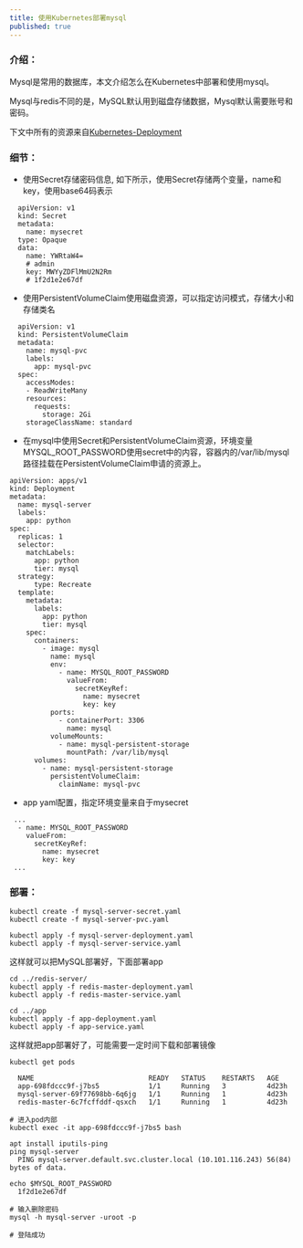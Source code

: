 ```yaml
---
title: 使用Kubernetes部署mysql
published: true
---
```


### [](#header-3)介绍：

Mysql是常用的数据库，本文介绍怎么在Kubernetes中部署和使用mysql。

Mysql与redis不同的是，MySQL默认用到磁盘存储数据，Mysql默认需要账号和密码。

下文中所有的资源来自[Kubernetes-Deployment](https://github.com/WangDaLei/Kubernetes-Deployment)

### [](#header-3)细节：

*   使用Secret存储密码信息, 如下所示，使用Secret存储两个变量，name和key，使用base64码表示

  ```
    apiVersion: v1
    kind: Secret
    metadata:
      name: mysecret
    type: Opaque
    data:
      name: YWRtaW4=
      # admin
      key: MWYyZDFlMmU2N2Rm
      # 1f2d1e2e67df
  ```

*   使用PersistentVolumeClaim使用磁盘资源，可以指定访问模式，存储大小和存储类名

  ```
    apiVersion: v1
    kind: PersistentVolumeClaim
    metadata:
      name: mysql-pvc
      labels:
        app: mysql-pvc
    spec:
      accessModes:
      - ReadWriteMany
      resources:
        requests:
          storage: 2Gi
      storageClassName: standard
  ```

*   在mysql中使用Secret和PersistentVolumeClaim资源，环境变量MYSQL_ROOT_PASSWORD使用secret中的内容，容器内的/var/lib/mysql路径挂载在PersistentVolumeClaim申请的资源上。

  ```
  apiVersion: apps/v1
  kind: Deployment
  metadata:
    name: mysql-server
    labels:
      app: python
  spec:
    replicas: 1
    selector:
      matchLabels:
        app: python
        tier: mysql
    strategy:
        type: Recreate
    template:
      metadata:
        labels:
          app: python
          tier: mysql
      spec:
        containers:
          - image: mysql
            name: mysql
            env:
              - name: MYSQL_ROOT_PASSWORD
                valueFrom:
                  secretKeyRef:
                    name: mysecret
                    key: key
            ports:
              - containerPort: 3306
                name: mysql
            volumeMounts:
              - name: mysql-persistent-storage
                mountPath: /var/lib/mysql
        volumes:
          - name: mysql-persistent-storage
            persistentVolumeClaim:
              claimName: mysql-pvc
  ```

*   app yaml配置，指定环境变量来自于mysecret

  ```
   ...
    - name: MYSQL_ROOT_PASSWORD
      valueFrom:
        secretKeyRef:
          name: mysecret
          key: key
   ...
  ```

### [](#header-3)部署：

```
kubectl create -f mysql-server-secret.yaml
kubectl create -f mysql-server-pvc.yaml

kubectl apply -f mysql-server-deployment.yaml
kubectl apply -f mysql-server-service.yaml
```

这样就可以把MySQL部署好，下面部署app

```
cd ../redis-server/
kubectl apply -f redis-master-deployment.yaml
kubectl apply -f redis-master-service.yaml

cd ../app
kubectl apply -f app-deployment.yaml
kubectl apply -f app-service.yaml
```

这样就把app部署好了，可能需要一定时间下载和部署镜像

```
kubectl get pods

  NAME                            READY   STATUS    RESTARTS   AGE
  app-698fdccc9f-j7bs5            1/1     Running   3          4d23h
  mysql-server-69f77698bb-6q6jg   1/1     Running   1          4d23h
  redis-master-6c7fcffddf-qsxch   1/1     Running   1          4d23h

# 进入pod内部
kubectl exec -it app-698fdccc9f-j7bs5 bash

apt install iputils-ping
ping mysql-server
  PING mysql-server.default.svc.cluster.local (10.101.116.243) 56(84) bytes of data.

echo $MYSQL_ROOT_PASSWORD
  1f2d1e2e67df

# 输入删除密码
mysql -h mysql-server -uroot -p

# 登陆成功
```

